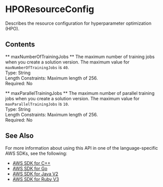 # HPOResourceConfig<a name="API_HPOResourceConfig"></a>

Describes the resource configuration for hyperparameter optimization \(HPO\)\.

## Contents<a name="API_HPOResourceConfig_Contents"></a>

 ** maxNumberOfTrainingJobs **   <a name="personalize-Type-HPOResourceConfig-maxNumberOfTrainingJobs"></a>
The maximum number of training jobs when you create a solution version\. The maximum value for `maxNumberOfTrainingJobs` is `40`\.  
Type: String  
Length Constraints: Maximum length of 256\.  
Required: No

 ** maxParallelTrainingJobs **   <a name="personalize-Type-HPOResourceConfig-maxParallelTrainingJobs"></a>
The maximum number of parallel training jobs when you create a solution version\. The maximum value for `maxParallelTrainingJobs` is `10`\.  
Type: String  
Length Constraints: Maximum length of 256\.  
Required: No

## See Also<a name="API_HPOResourceConfig_SeeAlso"></a>

For more information about using this API in one of the language\-specific AWS SDKs, see the following:
+  [AWS SDK for C\+\+](https://docs.aws.amazon.com/goto/SdkForCpp/personalize-2018-05-22/HPOResourceConfig) 
+  [AWS SDK for Go](https://docs.aws.amazon.com/goto/SdkForGoV1/personalize-2018-05-22/HPOResourceConfig) 
+  [AWS SDK for Java V2](https://docs.aws.amazon.com/goto/SdkForJavaV2/personalize-2018-05-22/HPOResourceConfig) 
+  [AWS SDK for Ruby V3](https://docs.aws.amazon.com/goto/SdkForRubyV3/personalize-2018-05-22/HPOResourceConfig) 